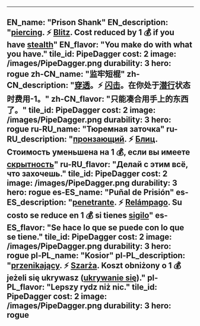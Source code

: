 ---

EN_name: "Prison Shank"
EN_description: "<u>piercing</u>.  ⚡️ <u>Blitz</u>. Cost reduced by 1 💰 if you have <u>stealth</u>"
EN_flavor: "You make do with what you have."
tile_id: PipeDagger
cost: 2
image: /images/PipeDagger.png
durability: 3
hero: rogue
zh-CN_name: "监牢短棍"
zh-CN_description: "<u>穿透</u>。⚡️ <u>闪击</u>。在你处于<u>潜行</u>状态时费用-1。"
zh-CN_flavor: "只能凑合用手上的东西了。"
tile_id: PipeDagger
cost: 2
image: /images/PipeDagger.png
durability: 3
hero: rogue
ru-RU_name: "Тюремная заточка"
ru-RU_description: "<u>пронзающий</u>. ⚡️ <u>Блиц</u>. Стоимость уменьшена на 1 💰, если вы имеете <u>скрытность</u>"
ru-RU_flavor: "Делай с этим всё, что захочешь."
tile_id: PipeDagger
cost: 2
image: /images/PipeDagger.png
durability: 3
hero: rogue
es-ES_name: "Puñal de Prisión"
es-ES_description: "<u>penetrante</u>. ⚡️ <u>Relámpago</u>. Su costo se reduce en 1 💰 si tienes <u>sigilo</u>"
es-ES_flavor: "Se hace lo que se puede con lo que se tiene."
tile_id: PipeDagger
cost: 2
image: /images/PipeDagger.png
durability: 3
hero: rogue
pl-PL_name: "Kosior"
pl-PL_description: "<u>przenikający</u>. ⚡️ <u>Szarża</u>. Koszt obniżony o 1 💰 jeżeli się ukrywasz (<u>ukrywanie się</u>)."
pl-PL_flavor: "Lepszy rydz niż nic."
tile_id: PipeDagger
cost: 2
image: /images/PipeDagger.png
durability: 3
hero: rogue
---